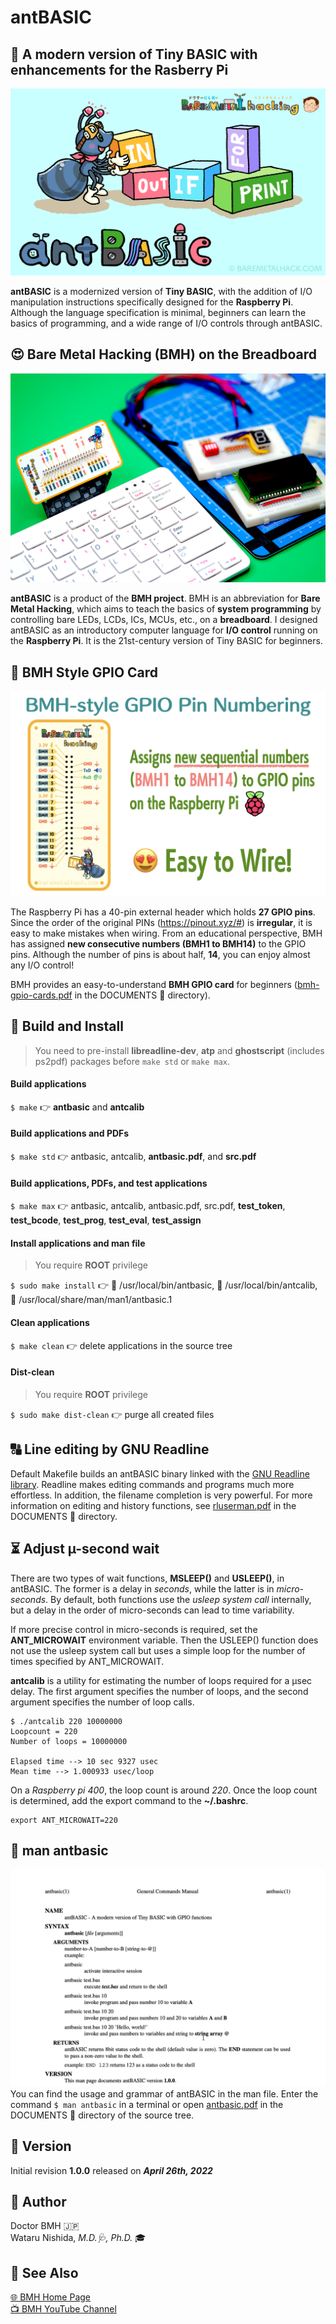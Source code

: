 # antBASIC
## 🎁 A modern version of Tiny BASIC with enhancements for the Rasberry Pi
![antBASIC](./IMAGES/antbasic.png "antBASIC")

**antBASIC** is a modernized version of **Tiny BASIC**, with the addition of I/O manipulation instructions specifically designed for the **Raspberry Pi**. Although the language specification is minimal, beginners can learn the basics of programming, and a wide range of I/O controls through antBASIC.
## 😍 Bare Metal Hacking (BMH) on the Breadboard
![Breadboard Hacking](./IMAGES/breadboard-hacking.png "Breadboard Hacking")

**antBASIC** is a product of the **BMH project**. BMH is an abbreviation for **Bare Metal Hacking**, which aims to teach the basics of **system programming** by controlling bare LEDs, LCDs, ICs, MCUs, etc., on a **breadboard**. I designed antBASIC as an introductory computer language for **I/O control** running on the **Raspberry Pi**. It is the 21st-century version of Tiny BASIC for beginners.
## 🚀 BMH Style GPIO Card
![BMH GPIO card](./IMAGES/BMH-pin-numbers.png "BMH GPIO card")

The Raspberry Pi has a 40-pin external header which holds **27 GPIO pins**. Since the order of the original PINs (https://pinout.xyz/#) is **irregular**, it is easy to make mistakes when wiring. From an educational perspective, BMH has assigned **new consecutive numbers (BMH1 to BMH14)** to the GPIO pins. Although the number of pins is about half, **14**, you can enjoy almost any I/O control!

BMH provides an easy-to-understand **BMH GPIO card** for beginners ([bmh-gpio-cards.pdf](./DOCUMENTS/bmh-gpio-cards.pdf) in the DOCUMENTS 📂 directory).

## 🔧 Build and Install
> You need to pre-install **libreadline-dev**, **atp** and **ghostscript** (includes ps2pdf) packages before `make std` or `make max`.

#### Build applications
`$ make` 👉 **antbasic** and **antcalib**
#### Build applications and PDFs
`$ make std` 👉 antbasic, antcalib, **antbasic.pdf**, and **src.pdf**
#### Build applications, PDFs, and test applications
`$ make max` 👉 antbasic, antcalib, antbasic.pdf, src.pdf, **test_token**, **test_bcode**, **test_prog**, **test_eval**, **test_assign**
#### Install applications and man file
> You require **ROOT** privilege

`$ sudo make install` 👉 📂 /usr/local/bin/antbasic, 📂 /usr/local/bin/antcalib, 📂 /usr/local/share/man/man1/antbasic.1
#### Clean applications
`$ make clean` 👉 delete applications in the source tree
#### Dist-clean
> You require **ROOT** privilege

`$ sudo make dist-clean` 👉 purge all created files

## 🔠 Line editing by GNU Readline
Default Makefile builds an antBASIC binary linked with the [GNU Readline library](https://tiswww.case.edu/php/chet/readline/rltop.html). Readline makes editing commands and programs much more effortless. In addition, the filename completion is very powerful. For more information on editing and history functions, see [rluserman.pdf](./DOCUMENTS/rluserman.pdf) in the DOCUMENTS 📂 directory.

## ⏳ Adjust µ-second wait
There are two types of wait functions, **MSLEEP()** and **USLEEP()**, in antBASIC. The former is a delay in *seconds*, while the latter is in *micro-seconds*. By default, both functions use the *usleep system call* internally, but a delay in the order of micro-seconds can lead to time variability.

If more precise control in micro-seconds is required, set the **ANT_MICROWAIT** environment variable. Then the USLEEP() function does not use the usleep system call but uses a simple loop for the number of times specified by ANT_MICROWAIT.

**antcalib** is a utility for estimating the number of loops required for a μsec delay. The first argument specifies the number of loops, and the second argument specifies the number of loop calls.
```
$ ./antcalib 220 10000000
Loopcount = 220
Number of loops = 10000000

Elapsed time --> 10 sec 9327 usec
Mean time --> 1.000933 usec/loop
```
On a *Raspberry pi 400*, the loop count is around *220*. Once the loop count is determined, add the export command to the **~/.bashrc**.
```
export ANT_MICROWAIT=220
```

## 📖 man antbasic
![man antbasic](./IMAGES/man-antbasic.png "man antbasic")
You can find the usage and grammar of antBASIC in the man file. Enter the command `$ man antbasic` in a terminal or open [antbasic.pdf](./DOCUMENTS/antbasic.pdf) in the DOCUMENTS 📂 directory of the source tree.

## 🎰 Version
Initial revision **1.0.0** released on ___April 26th, 2022___

## 📝 Author
Doctor BMH 🇯🇵  
Wataru Nishida, _M.D.🩺, Ph.D._ 🎓

## 👀 See Also
[🌐 BMH Home Page](https://baremetalhack.com/en.html)  
[📺 BMH YouTube Channel](https://www.youtube.com/channel/UCQGey9r62VuiZrTy74HMHAg)
